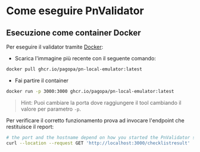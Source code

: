 # Come eseguire PnValidator

## Esecuzione come container Docker <a href="#esecuzione-come-container-docker" id="esecuzione-come-container-docker"></a>

Per eseguire il validator tramite [Docker](https://www.docker.com/):

* Scarica l'immagine più recente con il seguente comando:

```bash
docker pull ghcr.io/pagopa/pn-local-emulator:latest
```

* Fai partire il container

```bash
docker run -p 3000:3000 ghcr.io/pagopa/pn-local-emulator:latest
```

> Hint: Puoi cambiare la porta dove raggiungere il tool cambiando il valore per parametro `-p`.

Per verificare il corretto funzionamento prova ad invocare l'endpoint che restituisce il report:

```bash
# the port and the hostname depend on how you started the PnValidator system
curl --location --request GET 'http://localhost:3000/checklistresult'
```
